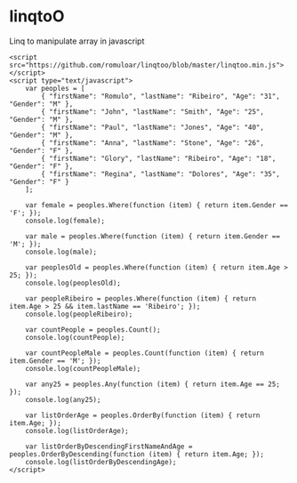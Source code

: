linqtoO
=======

Linq to manipulate array in javascript

    <script src="https://github.com/romuloar/linqtoo/blob/master/linqtoo.min.js"></script>
    <script type="text/javascript">        
        var peoples = [
            { "firstName": "Romulo", "lastName": "Ribeiro", "Age": "31", "Gender": "M" },
            { "firstName": "John", "lastName": "Smith", "Age": "25", "Gender": "M" },
            { "firstName": "Paul", "lastName": "Jones", "Age": "40", "Gender": "M" },
            { "firstName": "Anna", "lastName": "Stone", "Age": "26", "Gender": "F" },
            { "firstName": "Glory", "lastName": "Ribeiro", "Age": "18", "Gender": "F" },
            { "firstName": "Regina", "lastName": "Dolores", "Age": "35", "Gender": "F" }
        ];

        var female = peoples.Where(function (item) { return item.Gender == 'F'; });
        console.log(female);

        var male = peoples.Where(function (item) { return item.Gender == 'M'; });
        console.log(male);

        var peoplesOld = peoples.Where(function (item) { return item.Age > 25; });
        console.log(peoplesOld);

        var peopleRibeiro = peoples.Where(function (item) { return item.Age > 25 && item.lastName == 'Ribeiro'; });
        console.log(peopleRibeiro);

        var countPeople = peoples.Count();
        console.log(countPeople);

        var countPeopleMale = peoples.Count(function (item) { return item.Gender == 'M'; });
        console.log(countPeopleMale);

        var any25 = peoples.Any(function (item) { return item.Age == 25; });
        console.log(any25);

        var listOrderAge = peoples.OrderBy(function (item) { return item.Age; });
        console.log(listOrderAge);

        var listOrderByDescendingFirstNameAndAge = peoples.OrderByDescending(function (item) { return item.Age; });
        console.log(listOrderByDescendingAge);
    </script>
